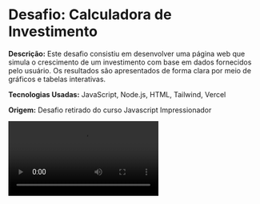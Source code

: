 # Desafio: Calculadora de Investimento
**Descrição:** Este desafio consistiu em desenvolver uma página web que simula o crescimento de um investimento com base em dados fornecidos pelo usuário. Os resultados são apresentados de forma clara por meio de gráficos e tabelas interativas. <br>

**Tecnologias Usadas:** JavaScript, Node.js, HTML, Tailwind, Vercel <br>

**Origem:** Desafio retirado do curso Javascript Impressionador

![demonstrativo](src/demonstracao.mp4)